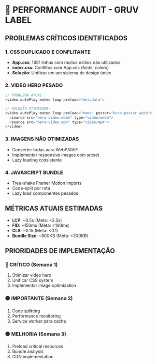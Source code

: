 # 🚀 PERFORMANCE AUDIT - GRUV LABEL

## PROBLEMAS CRÍTICOS IDENTIFICADOS

### 1. CSS DUPLICADO E CONFLITANTE
- **App.css**: 1651 linhas com muitos estilos não utilizados
- **index.css**: Conflitos com App.css (fonts, colors)
- **Solução**: Unificar em um sistema de design único

### 2. VIDEO HERO PESADO
```javascript
// PROBLEMA ATUAL:
<video autoPlay muted loop preload="metadata">

// SOLUÇÃO OTIMIZADA:
<video autoPlay muted loop preload="none" poster="hero-poster.webp">
  <source src="hero-video.webm" type="video/webm">
  <source src="hero-video.mp4" type="video/mp4">
</video>
```

### 3. IMAGENS NÃO OTIMIZADAS
- Converter todas para WebP/AVIF
- Implementar responsive images com srcset
- Lazy loading consistente

### 4. JAVASCRIPT BUNDLE
- Tree-shake Framer Motion imports
- Code-split por rota
- Lazy load componentes pesados

## MÉTRICAS ATUAIS ESTIMADAS
- **LCP**: ~3.5s (Meta: <2.5s)
- **FID**: ~150ms (Meta: <100ms) 
- **CLS**: ~0.15 (Meta: <0.1)
- **Bundle Size**: ~500KB (Meta: <300KB)

## PRIORIDADES DE IMPLEMENTAÇÃO

### 🔴 CRÍTICO (Semana 1)
1. Otimizar vídeo hero
2. Unificar CSS system
3. Implementar image optimization

### 🟡 IMPORTANTE (Semana 2)  
1. Code splitting
2. Performance monitoring
3. Service worker para cache

### 🟢 MELHORIA (Semana 3)
1. Preload critical resources
2. Bundle analysis
3. CDN implementation